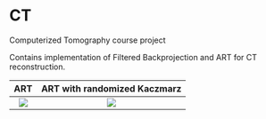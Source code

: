 # CT
Computerized Tomography course project

Contains implementation of Filtered Backprojection and ART for CT reconstruction.

ART             |  ART with randomized Kaczmarz
:-------------------------:|:-------------------------:
![](https://github.com/skripniuk/CT/blob/master/pics/art.gif)  |  ![](https://github.com/skripniuk/CT/blob/master/pics/rand.gif)
